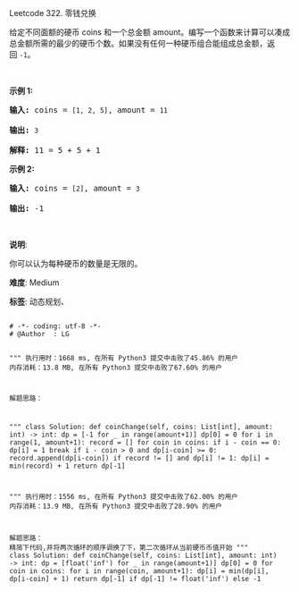 Leetcode 322. 零钱兑换
<p>给定不同面额的硬币 coins 和一个总金额 amount。编写一个函数来计算可以凑成总金额所需的最少的硬币个数。如果没有任何一种硬币组合能组成总金额，返回&nbsp;<code>-1</code>。</p>


<p>&nbsp;</p>



<p><strong>示例&nbsp;1:</strong></p>



<pre><strong>输入: </strong>coins = <code>[1, 2, 5]</code>, amount = <code>11</code>

<strong>输出: </strong><code>3</code> 

<strong>解释:</strong> 11 = 5 + 5 + 1</pre>



<p><strong>示例 2:</strong></p>



<pre><strong>输入: </strong>coins = <code>[2]</code>, amount = <code>3</code>

<strong>输出: </strong>-1</pre>



<p>&nbsp;</p>



<p><strong>说明</strong>:<br>

你可以认为每种硬币的数量是无限的。</p>





 **难度**: Medium



 **标签**: 动态规划、 





<div class="hcb_wrap">
<pre class="prism undefined-numbers lang-python" data-lang="Python"><code>
# -*- coding: utf-8 -*-
# @Author  : LG

"""
执行用时：1668 ms, 在所有 Python3 提交中击败了45.86% 的用户
内存消耗：13.8 MB, 在所有 Python3 提交中击败了67.60% 的用户

解题思路：

"""
class Solution:
    def coinChange(self, coins: List[int], amount: int) -> int:
        dp = [-1 for _ in range(amount+1)]
        dp[0] = 0
        for i in range(1, amount+1):
            record = []
            for coin in coins:
                if i - coin == 0:
                    dp[i] = 1
                    break
                if i - coin > 0 and dp[i-coin] >= 0:
                    record.append(dp[i-coin])
            if record != [] and dp[i] != 1:
                dp[i] = min(record) + 1
        return dp[-1]


"""
执行用时：1556 ms, 在所有 Python3 提交中击败了62.00% 的用户
内存消耗：13.9 MB, 在所有 Python3 提交中击败了28.90% 的用户

解题思路：
    精简下代码,并将两次循环的顺序调换了下，第二次循环从当前硬币币值开始
"""
class Solution:
    def coinChange(self, coins: List[int], amount: int) -> int:
        dp = [float('inf') for _ in range(amount+1)]
        dp[0] = 0
        for coin in coins:
            for i in range(coin, amount+1):
                dp[i] = min(dp[i], dp[i-coin] + 1)
        return dp[-1] if dp[-1] != float('inf') else -1
</code></pre></div>
